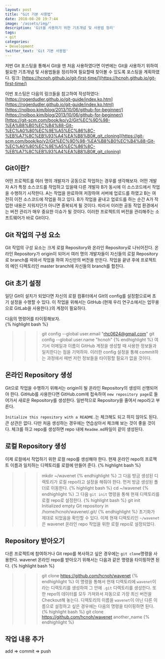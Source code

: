 ```yaml
---
layout: post
title: "Git 기본 사용법"
date: 2018-08-20 19:7:44
image: '/assets/img/'
description: 'Git을 사용하기 위한 기초개념 및 사용법 정리'
tags:
- git
categories:
- Development
twitter_text: 'Git 기본 사용법'
---
```


저번 Git 포스팅을 통해서 Git을 맨 처음 사용하였다면 이번에는 Git을 사용하기 위하여 필요한 기초개념 및 사용법들을 정리하여 필요할때 찾아볼 수 있도록 포스팅을 계획하였다. 링크: [https://hcnoh.github.io/git-first-time/](https://hcnoh.github.io/git-first-time/)

이번 포스팅은 다음의 링크들을 참고하여 작성하였다:  
[https://rogerdudler.github.io/git-guide/index.ko.htm](https://rogerdudler.github.io/git-guide/index.ko.html)  
[https://nolboo.kim/blog/2013/10/06/github-for-beginner/](https://nolboo.kim/blog/2013/10/06/github-for-beginner/)  
[https://git-scm.com/book/ko/v2/Git%EC%9D%98-%EA%B8%B0%EC%B4%88-Git-%EC%A0%80%EC%9E%A5%EC%86%8C-%EB%A7%8C%EB%93%A4%EA%B8%B0#_git_cloning](https://git-scm.com/book/ko/v2/Git%EC%9D%98-%EA%B8%B0%EC%B4%88-Git-%EC%A0%80%EC%9E%A5%EC%86%8C-%EB%A7%8C%EB%93%A4%EA%B8%B0#_git_cloning)  

## Git이란?
어떤 프로젝트를 여러 명의 개발자가 공동으로 작업하는 경우를 생각해보자. 어떤 개발자 A가 특정 소스코드를 작업하고 있을때 다른 개발자 B가 동시에 이 소스코드에서 작업을 수행하기 시작한다. A는 작업을 완료하여 저장하여 서버에 업로드를 하였고 B는 여전히 이전 소스코드에 작업을 하고 있다. B가 작업을 끝내고 업로드를 하는 순간 A가 작업한 내용은 지워지던가 아니면 중복되게 될 것이다. 따라서 이러한 공동 작업 환경에서는 버전 관리가 매우 중요한 이슈가 될 것이다. 이러한 프로젝트의 버전을 관리해주는 소프트웨어가 바로 Git이다.

## Git 작업의 구성 요소
Git 작업의 구성 요소는 크게 로컬 Repository와 온라인 Repository로 나뉘어진다. 온라인 Repository가 origin이 되어서 여러 명의 개발자들이 자신들의 로컬 Repository로 branch를 따와서 작업을 하여 자신만의 버전을 만든다. 작업을 끝낸 후에 프로젝트의 메인 디렉토리인 master branch에 자신들의 branch를 합친다.

## Git 초기 설정
일단 Git이 설치가 되었다면 자신의 로컬 컴퓨터에서 Git의 config를 설정함으로써 초기 설정을 수행할 수 있다. 이 작업을 위해서는 GitHub (현재 우리 연구소에서는 업무용으로 GitLab을 사용한다.)의 계정이 필요하다.  

다음의 명령어를 타이핑해보자.  
{% highlight bash %}
>>> git config --global user.email "rhc0624@gmail.com"
>>> git config --global user.name "hcnoh"
{% endhighlight %}
여기서 이메일과 이름이 GitHub 계정을 생성할 때 사용한 정보들과 일치한다는 점을 기억하자. 이러한 config 설정을 통해 commit하는 과정에서 매번 저런 정보들을 타이핑할 필요가 없을 것이다.

## 온라인 Repository 생성
Git으로 작업을 수행하기 위해서는 origin이 될 온라인 Repository의 생성이 선행되어야 한다. GitHub를 사용한다면 GitHub.com에 접속하여 `new repository page`로 들어가서 새로운 Repository를 생성한다. 일반적으로 Repository을 줄여서 repo라고 부른다.

`Initialize this repository with a README.`는 체크해도 되고 하지 않아도 된다. 큰 상관은 없다. 다만 처음 생성하는 경우에는 연습삼아서 체크해 보는 것이 좋을 것이다. 체크를 하고 repo를 생성하면 repo 내에 `Readme.md`파일이 같이 생성된다.

## 로컬 Repository 생성
이제 로컬에서 작업하기 위한 로컬 repo를 생성해야 한다. 현재 온라인 repo의 프로젝트 이름과 일치하는 디렉토리를 로컬에 만들어 준다.
{% highlight bash %}
>>> mkdir ~/wavenet
{% endhighlight %}
그 다음 방금 생성된 디렉토리가 로컬 repo라고 설정을 해줘야 한다. 먼저 방금 생성된 폴더로 이동한다.
{% highlight bash %}
>>> cd ~/wavenet
{% endhighlight %}
그 다음 `git init` 명령을 통해 현재 디렉토리를 로컬 repo로 설정한다.
{% highlight bash %}
>>> git init
Initialized empty Git repository in /home/hcnoh/wavenet/.git/
{% endhighlight %}
초기화가 제대로 되었음을 확인할 수 있다. 이제 현재 디렉토리인 `~/wavenet`은 wavenet 온라인 repo 작업을 위한 로컬 repo로 설정되었다.

## Repository 받아오기
다른 프로젝트에 참여하거나 Git repo를 복사하고 싶은 경우에는 `git clone`명령을 사용한다. wavenet 온라인 repo를 받아오기 위해서는 다음과 같은 명령을 타이핑하면 된다.
{% highlight bash %}
>>> git clone https://github.com/hcnoh/wavenet
{% endhighlight %}
이 명령을 통해서 현재 디렉토리에 `wavenet`이라는 디렉토리를 생성하여 그 안에 `.git` 디렉토리를 생성한다. 또한 repo의 데이터를 모두 가져와서 자동으로 가장 최신 버전을 Checkout해 놓는다. 디렉토리의 이름을 `wavenet`이 아닌 다른 이름으로 설정하고 싶은 경우에는 다음의 명령을 타이핑하면 된다.
{% highlight bash %}
>>> git clone https://github.com/hcnoh/wavenet another_name
{% endhighlight %}

## 작업 내용 추가
add => commit => push
